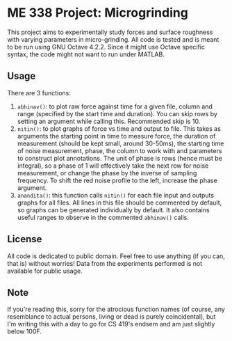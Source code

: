 # ME 338 Project: Microgrinding
This project aims to experimentally study forces and surface roughness with varying parameters in micro-grinding. All code is tested and is meant to be run using GNU Octave 4.2.2. Since it might use Octave specific syntax, the code might not want to run under MATLAB.

## Usage
There are 3 functions:
1) `abhinav()`: to plot raw force against time for a given file, column and range (specified by the start time and duration). You can skip rows by setting an argument while calling this. Recommended skip is 10.
2) `nitin()`: to plot graphs of force vs time and output to file. This takes as arguments the starting point in time to measure force, the duration of measurement (should be kept small, around 30-50ms), the starting time of noise measurement, phase, the column to work with and parameters to construct plot annotations. The unit of phase is rows (hence must be integral), so a phase of 1 will effectively take the next row for noise measurement, or change the phase by the inverse of sampling frequency. To shift the red noise profile to the left, increase the phase argument.
3) `anandita()`: this function calls `nitin()` for each file input and outputs graphs for all files. All lines in this file should be commented by default, so graphs can be generated individually by default. It also contains useful ranges to observe in the commented `abhinav()` calls.

## License
All code is dedicated to public domain. Feel free to use anything (if you can, that is) without worries! Data from the experiments performed is not available for public usage.

## Note
If you're reading this, sorry for the atrocious function names (of course, any resemblance to actual persons, living or dead is purely coincidental), but I'm writing this with a day to go for CS 419's endsem and am just slightly below 100F.

